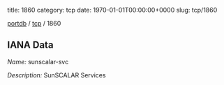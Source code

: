 title: 1860
category: tcp
date: 1970-01-01T00:00:00+0000
slug: tcp/1860

[portdb](/) / [tcp](/category/tcp.html) / 1860


## IANA Data

_Name:_ sunscalar-svc

_Description:_ SunSCALAR Services

